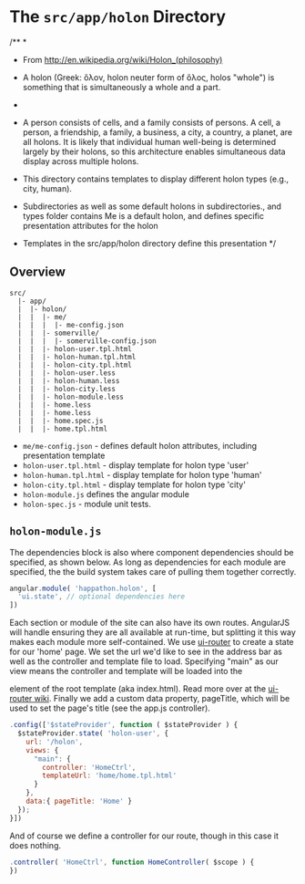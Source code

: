 # The `src/app/holon` Directory

/**
 * 
 * From http://en.wikipedia.org/wiki/Holon_(philosophy)
 * A holon (Greek: ὅλον, holon neuter form of ὅλος, holos "whole") is something that is simultaneously a whole and a part.
 * 
 * A person consists of cells, and a family consists of persons.  A cell, a person, a friendship, a family, a business, a city, a country, a planet, are all holons.  It is likely that individual human well-being is determined largely by their holons, so this architecture enables simultaneous data display across multiple holons.

 * This directory contains templates to display different holon types (e.g., city, human).
 * Subdirectories  as well as some default holons in subdirectories., and  types folder contains Me is a default holon, and defines specific presentation attributes for the holon
 * Templates in the src/app/holon directory define this presentation
 */

## Overview
```
src/
  |- app/
  |  |- holon/
  |  |  |- me/
  |  |  |  |- me-config.json
  |  |  |- somerville/
  |  |  |  |- somerville-config.json
  |  |  |- holon-user.tpl.html
  |  |  |- holon-human.tpl.html
  |  |  |- holon-city.tpl.html
  |  |  |- holon-user.less
  |  |  |- holon-human.less
  |  |  |- holon-city.less
  |  |  |- holon-module.less
  |  |  |- home.less
  |  |  |- home.less
  |  |  |- home.spec.js
  |  |  |- home.tpl.html
```

- `me/me-config.json` - defines default holon attributes, including presentation template
- `holon-user.tpl.html` - display template for holon type 'user'
- `holon-human.tpl.html` - display template for holon type 'human'
- `holon-city.tpl.html` - display template for holon type 'city'
- `holon-module.js` defines the angular module
- `holon-spec.js` - module unit tests.

## `holon-module.js`

The dependencies block is also where component dependencies should be
specified, as shown below.  As long as dependencies for each module are specified, the
the build system takes care of pulling them together correctly.

```js
angular.module( 'happathon.holon', [
  'ui.state', // optional dependencies here
])
```

Each section or module of the site can also have its own routes. AngularJS will
handle ensuring they are all available at run-time, but splitting it this way
makes each module more self-contained. We use [ui-router](https://github.com/angular-ui/ui-router) to create
a state for our 'home' page. We set the url we'd like to see in the address bar
as well as the controller and template file to load. Specifying "main" as our view
means the controller and template will be loaded into the <div ui-view="main"/> element
of the root template (aka index.html). Read more over at the [ui-router wiki](https://github.com/angular-ui/ui-router/wiki).
Finally we add a custom data property, pageTitle, which will be used to set the page's
title (see the app.js controller).

```js
.config(['$stateProvider', function ( $stateProvider ) {
  $stateProvider.state( 'holon-user', {
    url: '/holon',
    views: {
      "main": {
        controller: 'HomeCtrl',
        templateUrl: 'home/home.tpl.html'
      }
    },
    data:{ pageTitle: 'Home' }
  });
}])
```

And of course we define a controller for our route, though in this case it does
nothing.

```js
.controller( 'HomeCtrl', function HomeController( $scope ) {
})
```
